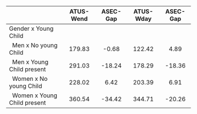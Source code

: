
|                      |    ATUS-Wend |     ASEC-Gap |    ATUS-Wday |     ASEC-Gap |
| -------------------- | :----------: | :----------: | :----------: | :----------: |
| Gender x Young Child |              |              |              |              |
| &nbsp;&nbsp;Men x No young Child |       179.83 |        -0.68 |       122.42 |         4.89 |
| &nbsp;&nbsp;Men x Young Child present |       291.03 |       -18.24 |       178.29 |       -18.36 |
| &nbsp;&nbsp;Women x No young Child |       228.02 |         6.42 |       203.39 |         6.91 |
| &nbsp;&nbsp;Women x Young Child present |       360.54 |       -34.42 |       344.71 |       -20.26 |

